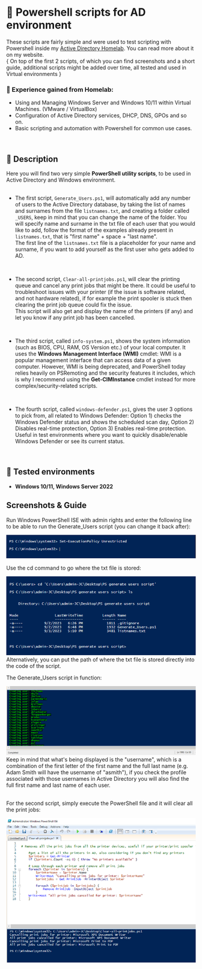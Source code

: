 <h1>🧱 Powershell scripts for AD environment</h1>

These scripts are fairly simple and were used to test scripting with Powershell inside my [Active Directory Homelab](https://tektsunami.com/adhomelab.html). You can read more about it on my website. <br />
{ On top of the first 2 scripts, of which you can find screenshots and a short guide, additional scripts might be added over time, all tested and used in Virtual environments }

<h3>🔺 Experience gained from Homelab: </h3>

- Using and Managing Windows Server and Windows 10/11 within Virtual Machines. (VMware / VirtualBox) <br />
- Configuration of Active Directory services, DHCP, DNS, GPOs and so on. <br />
- Basic scripting and automation with Powershell for common use cases. <br />

<br />
<h2>📙 Description</h2>

Here you will find two very simple **PowerShell utility scripts**, to be used in Active Directory and Windows environment.
<br />
<br />
- The first script, ```Generate_Users.ps1```, will automatically add any number of users to the Active Directory database, by taking the list of names and surnames from the file ```listnames.txt```, and creating a folder called ```_USERS```, keep in mind that you can change the name of the folder. You will specify name and surname in the txt file of each user that you would like to add, follow the format of the examples already present in ```listnames.txt```, that is "first name" + space + "last name". <br />
The first line of the ```listnames.txt``` file is a placeholder for your name and surname, if you want to add yourself as the first user who gets added to AD.
<br />

- The second script, ```Clear-all-printjobs.ps1```, will clear the printing queue and cancel any print jobs that might be there. It could be useful to troubleshoot issues with your printer (if the issue is software related, and not hardware related), if for example the print spooler is stuck then clearing the print job queue could fix the issue. <br />
This script will also get and display the name of the printers (if any) and let you know if any print job has been cancelled.
<br />

- The third script, called ```info-system.ps1```, shows the system information (such as BIOS, CPU, RAM, OS Version etc.) of your local computer. It uses the <b>Windows Management Interface (WMI)</b> cmdlet: WMI is a popular management interface that can access data of a given computer. However, WMI is being deprecated, and PowerShell today relies heavily on PSRemoting and the security features it includes, which is why I recommend using the <b>Get-CIMInstance</b> cmdlet instead for more complex/security-related scripts.
<br />

- The fourth script, called ```windows-defender.ps1```, gives the user 3 options to pick from, all related to Windows Defender: Option 1) checks the Windows Defender status and shows the scheduled scan day, Option 2) Disables real-time protection, Option 3) Enables real-time protection. Useful in test environments where you want to quickly disable/enable Windows Defender or see its current status.
<br />

<h2>📗 Tested environments</h2>

- <b>Windows 10/11, Windows Server 2022</b>

<h2>Screenshots & Guide</h2>

Run Windows PowerShell ISE with admin rights and enter the following line to be able to run the Generate_Users script (you can change it back after):  <br />

![Sample image](images/PShellscript1.png)
<br />

Use the cd command to go where the txt file is stored: <br />

![Sample image](images/PShellscript2.png)
<br />
Alternatively, you can put the path of where the txt file is stored directly into the code of the script.

The Generate_Users script in function: <br />

![Sample image](images/PShellscript3.png)
<br />
Keep in mind that what's being displayed is the "username", which is a combination of the first letter of the first name and the full last name (e.g. Adam Smith will have the username of "asmith"), if you check the profile associated with those usernames in Active Directory you will also find the full first name and last name of each user.
<br />
<br />

For the second script, simply execute the PowerShell file and it will clear all the print jobs: <br />

![Sample image](images/PShellscript4.png)
<br />
<br />

<!-- If you want to upload the image instead of using a relative path:  <img src="https://---------" height="80%" width="80%" alt="PShell script"/> 
!-->


